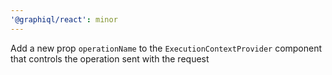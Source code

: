 ```yaml
---
'@graphiql/react': minor
---
```


Add a new prop `operationName` to the `ExecutionContextProvider` component that controls the operation sent with the request
